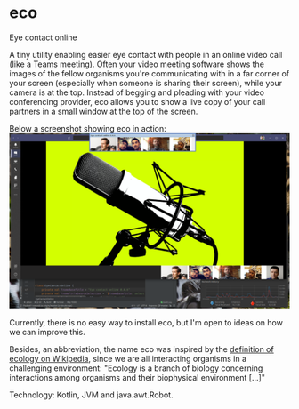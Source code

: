 # eco
Eye contact online

A tiny utility enabling easier eye contact with people in an online video call (like a Teams meeting). Often your video meeting software shows the images of the fellow organisms you're communicating with in a far corner of your screen (especially when someone is sharing their screen), while your camera is at the top. Instead of begging and pleading with your video conferencing provider, eco allows you to show a live copy of your call partners in a small window at the top of the screen.

Below a screenshot showing eco in action:
![Screenshot showing eco in action](/documentation/screenshot-eco-in-action.png?raw=true "Screenshot showing eco in action")

Currently, there is no easy way to install eco, but I'm open to ideas on how we can improve this.

Besides, an abbreviation, the name eco was inspired by the [definition of ecology on Wikipedia](https://en.wikipedia.org/wiki/Ecology), since we are all interacting organisms in a challenging environment:
"Ecology is a branch of biology concerning interactions among organisms and their biophysical environment [...]"

Technology: Kotlin, JVM and java.awt.Robot.
